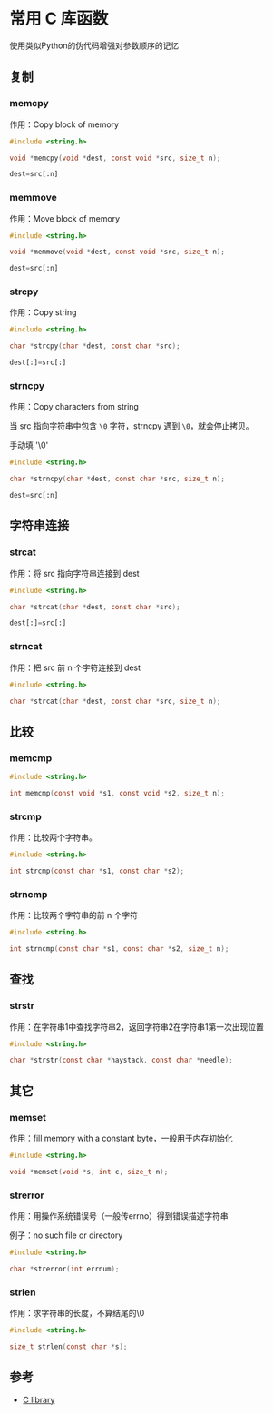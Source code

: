 # 常用 C 库函数

使用类似Python的伪代码增强对参数顺序的记忆

## 复制

### memcpy

作用：Copy block of memory

```c
#include <string.h>

void *memcpy(void *dest, const void *src, size_t n);
```

```python
dest=src[:n]
```

### memmove

作用：Move block of memory

```c
#include <string.h>

void *memmove(void *dest, const void *src, size_t n);
```

```python
dest=src[:n]
```

### strcpy 

作用：Copy string

```c
#include <string.h>

char *strcpy(char *dest, const char *src);
```

```python
dest[:]=src[:]
```

### strncpy

作用：Copy characters from string

当 src 指向字符串中包含 `\0` 字符，strncpy 遇到 `\0`，就会停止拷贝。

手动填 '\0'

```c
#include <string.h>

char *strncpy(char *dest, const char *src, size_t n);
```

```python
dest=src[:n]
```

## 字符串连接

### strcat

作用：将 src 指向字符串连接到 dest

```c
#include <string.h>

char *strcat(char *dest, const char *src);
```

```python
dest[:]=src[:]
```

### strncat

作用：把 src 前 n 个字符连接到 dest

```c
#include <string.h>

char *strcat(char *dest, const char *src, size_t n);
```

## 比较

### memcmp

```c
#include <string.h>

int memcmp(const void *s1, const void *s2, size_t n);
```

### strcmp

作用：比较两个字符串。

```c
#include <string.h>

int strcmp(const char *s1, const char *s2);  
```

### strncmp

作用：比较两个字符串的前 n 个字符

```c
#include <string.h>

int strncmp(const char *s1, const char *s2, size_t n);
```

## 查找

### strstr

作用：在字符串1中查找字符串2，返回字符串2在字符串1第一次出现位置

```c
#include <string.h>

char *strstr(const char *haystack, const char *needle);
```

## 其它

### memset

作用：fill memory with a constant byte，一般用于内存初始化

```c
#include <string.h>

void *memset(void *s, int c, size_t n);
```

### strerror

作用：用操作系统错误号（一般传errno）得到错误描述字符串

例子：no such file or directory

```c
#include <string.h>

char *strerror(int errnum);
```

### strlen

作用：求字符串的长度，不算结尾的\0

```c
#include <string.h>

size_t strlen(const char *s);
```

## 参考

* [C library](http://www.cplusplus.com/reference/clibrary/)
